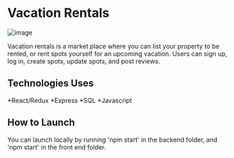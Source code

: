 # Vacation Rentals

![image](https://github.com/alexalfadel/apiProject/assets/117706901/64a79283-f256-4346-a411-e8db25230487)


Vacation rentals is a market place where you can list your property to be rented, or rent spots yourself for an upcoming vacation.  Users can sign up, log in, create spots, update spots, and post reviews.

## Technologies Uses
*React/Redux
*Express
*SQL
*Javascript

## How to Launch
You can launch locally by running 'npm start' in the backend folder, and 'npm start' in the front end folder.
